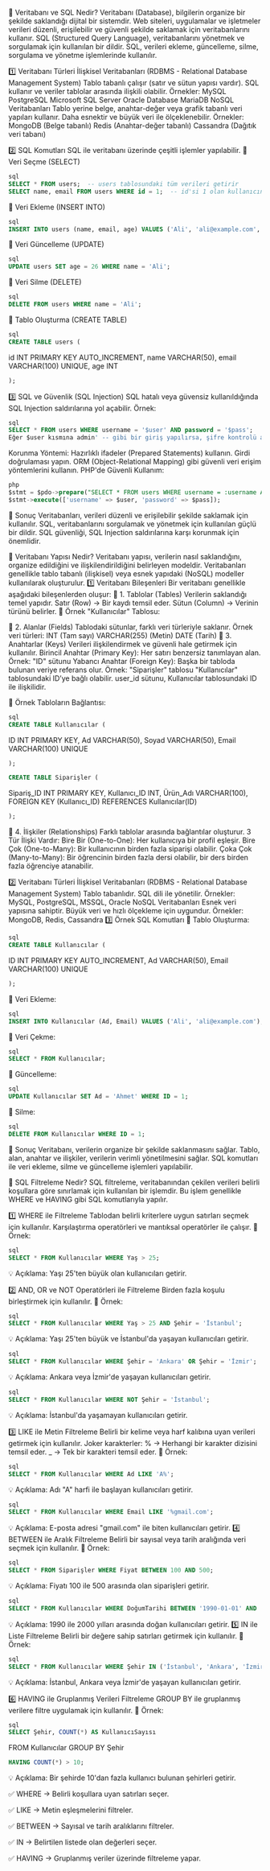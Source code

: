📌 Veritabanı ve SQL Nedir?
Veritabanı (Database), bilgilerin organize bir şekilde saklandığı dijital bir sistemdir. Web siteleri, uygulamalar ve işletmeler verileri düzenli, erişilebilir ve güvenli şekilde saklamak için veritabanlarını kullanır.
SQL (Structured Query Language), veritabanlarını yönetmek ve sorgulamak için kullanılan bir dildir. SQL, verileri ekleme, güncelleme, silme, sorgulama ve yönetme işlemlerinde kullanılır.

1️⃣ Veritabanı Türleri
İlişkisel Veritabanları (RDBMS - Relational Database Management System)
Tablo tabanlı çalışır (satır ve sütun yapısı vardır).
SQL kullanır ve veriler tablolar arasında ilişkili olabilir.
Örnekler:
MySQL
PostgreSQL
Microsoft SQL Server
Oracle Database
MariaDB
NoSQL Veritabanları
Tablo yerine belge, anahtar-değer veya grafik tabanlı veri yapıları kullanır.
Daha esnektir ve büyük veri ile ölçeklenebilir.
Örnekler:
MongoDB (Belge tabanlı)
Redis (Anahtar-değer tabanlı)
Cassandra (Dağıtık veri tabanı)

2️⃣ SQL Komutları
SQL ile veritabanı üzerinde çeşitli işlemler yapılabilir.
📌 Veri Seçme (SELECT)
```sql
sql
SELECT * FROM users;  -- users tablosundaki tüm verileri getirir
SELECT name, email FROM users WHERE id = 1;  -- id'si 1 olan kullanıcının adını ve e-postasını getirir
```
📌 Veri Ekleme (INSERT INTO)
```sql
sql
INSERT INTO users (name, email, age) VALUES ('Ali', 'ali@example.com', 25);
```
📌 Veri Güncelleme (UPDATE)
```sql
sql
UPDATE users SET age = 26 WHERE name = 'Ali';

```
📌 Veri Silme (DELETE)
```sql
sql
DELETE FROM users WHERE name = 'Ali';
```
📌 Tablo Oluşturma (CREATE TABLE)
```sql
sql
CREATE TABLE users (
```
id INT PRIMARY KEY AUTO_INCREMENT,
name VARCHAR(50),
email VARCHAR(100) UNIQUE,
age INT
```sql
);


```
3️⃣ SQL ve Güvenlik (SQL Injection)
SQL hatalı veya güvensiz kullanıldığında SQL Injection saldırılarına yol açabilir.
Örnek:
```sql
sql
SELECT * FROM users WHERE username = '$user' AND password = '$pass';
Eğer $user kısmına admin' -- gibi bir giriş yapılırsa, şifre kontrolü atlanabilir!
```
Korunma Yöntemi:
Hazırlıklı ifadeler (Prepared Statements) kullanın.
Girdi doğrulaması yapın.
ORM (Object-Relational Mapping) gibi güvenli veri erişim yöntemlerini kullanın.
PHP'de Güvenli Kullanım:
```sql
php
$stmt = $pdo->prepare("SELECT * FROM users WHERE username = :username AND password = :password");
$stmt->execute(['username' => $user, 'password' => $pass]);


```
📌 Sonuç
Veritabanları, verileri düzenli ve erişilebilir şekilde saklamak için kullanılır.
SQL, veritabanlarını sorgulamak ve yönetmek için kullanılan güçlü bir dildir.
SQL güvenliği, SQL Injection saldırılarına karşı korunmak için önemlidir.



📌 Veritabanı Yapısı Nedir?
Veritabanı yapısı, verilerin nasıl saklandığını, organize edildiğini ve ilişkilendirildiğini belirleyen modeldir. Veritabanları genellikle tablo tabanlı (ilişkisel) veya esnek yapıdaki (NoSQL) modeller kullanılarak oluşturulur.
1️⃣ Veritabanı Bileşenleri
Bir veritabanı genellikle aşağıdaki bileşenlerden oluşur:
📌 1. Tablolar (Tables)
Verilerin saklandığı temel yapıdır.
Satır (Row) → Bir kaydı temsil eder.
Sütun (Column) → Verinin türünü belirler.
📌 Örnek "Kullanıcılar" Tablosu:

📌 2. Alanlar (Fields)
Tablodaki sütunlar, farklı veri türleriyle saklanır.
Örnek veri türleri:
INT (Tam sayı)
VARCHAR(255) (Metin)
DATE (Tarih)
📌 3. Anahtarlar (Keys)
Verileri ilişkilendirmek ve güvenli hale getirmek için kullanılır.
Birincil Anahtar (Primary Key):
Her satırı benzersiz tanımlayan alan.
Örnek: "ID" sütunu
Yabancı Anahtar (Foreign Key):
Başka bir tabloda bulunan veriye referans olur.
Örnek:
"Siparişler" tablosu "Kullanıcılar" tablosundaki ID’ye bağlı olabilir.
user_id sütunu, Kullanıcılar tablosundaki ID ile ilişkilidir.

📌 Örnek Tabloların Bağlantısı:
```sql
sql
CREATE TABLE Kullanıcılar (
```
ID INT PRIMARY KEY,
Ad VARCHAR(50),
Soyad VARCHAR(50),
Email VARCHAR(100) UNIQUE
```sql
);

CREATE TABLE Siparişler (
```
Sipariş_ID INT PRIMARY KEY,
Kullanıcı_ID INT,
Ürün_Adı VARCHAR(100),
FOREIGN KEY (Kullanıcı_ID) REFERENCES Kullanıcılar(ID)
```sql
);

```
📌 4. İlişkiler (Relationships)
Farklı tablolar arasında bağlantılar oluşturur.
3 Tür İlişki Vardır:
Bire Bir (One-to-One): Her kullanıcıya bir profil eşleşir.
Bire Çok (One-to-Many): Bir kullanıcının birden fazla siparişi olabilir.
Çoka Çok (Many-to-Many): Bir öğrencinin birden fazla dersi olabilir, bir ders birden fazla öğrenciye atanabilir.

2️⃣ Veritabanı Türleri
İlişkisel Veritabanları (RDBMS - Relational Database Management System)
Tablo tabanlıdır.
SQL dili ile yönetilir.
Örnekler: MySQL, PostgreSQL, MSSQL, Oracle
NoSQL Veritabanları
Esnek veri yapısına sahiptir.
Büyük veri ve hızlı ölçekleme için uygundur.
Örnekler: MongoDB, Redis, Cassandra
3️⃣ Örnek SQL Komutları
📌 Tablo Oluşturma:
```sql
sql
CREATE TABLE Kullanıcılar (
```
ID INT PRIMARY KEY AUTO_INCREMENT,
Ad VARCHAR(50),
Email VARCHAR(100) UNIQUE
```sql
);
```
📌 Veri Ekleme:
```sql
sql
INSERT INTO Kullanıcılar (Ad, Email) VALUES ('Ali', 'ali@example.com');
```
📌 Veri Çekme:
```sql
sql
SELECT * FROM Kullanıcılar;
```
📌 Güncelleme:
```sql
sql
UPDATE Kullanıcılar SET Ad = 'Ahmet' WHERE ID = 1;
```
📌 Silme:
```sql
sql
DELETE FROM Kullanıcılar WHERE ID = 1;

```
📌 Sonuç
Veritabanı, verilerin organize bir şekilde saklanmasını sağlar.
Tablo, alan, anahtar ve ilişkiler, verilerin verimli yönetilmesini sağlar.
SQL komutları ile veri ekleme, silme ve güncelleme işlemleri yapılabilir.




📌 SQL Filtreleme Nedir?
SQL filtreleme, veritabanından çekilen verileri belirli koşullara göre sınırlamak için kullanılan bir işlemdir. Bu işlem genellikle WHERE ve HAVING gibi SQL komutlarıyla yapılır.

1️⃣ WHERE ile Filtreleme
Tablodan belirli kriterlere uygun satırları seçmek için kullanılır.
Karşılaştırma operatörleri ve mantıksal operatörler ile çalışır.
📌 Örnek:
```sql
sql
SELECT * FROM Kullanıcılar WHERE Yaş > 25;
```
💡 Açıklama: Yaşı 25'ten büyük olan kullanıcıları getirir.

2️⃣ AND, OR ve NOT Operatörleri ile Filtreleme
Birden fazla koşulu birleştirmek için kullanılır.
📌 Örnek:
```sql
sql
SELECT * FROM Kullanıcılar WHERE Yaş > 25 AND Şehir = 'İstanbul';
```
💡 Açıklama: Yaşı 25'ten büyük ve İstanbul'da yaşayan kullanıcıları getirir.
```sql
sql
SELECT * FROM Kullanıcılar WHERE Şehir = 'Ankara' OR Şehir = 'İzmir';
```
💡 Açıklama: Ankara veya İzmir'de yaşayan kullanıcıları getirir.
```sql
sql
SELECT * FROM Kullanıcılar WHERE NOT Şehir = 'İstanbul';
```
💡 Açıklama: İstanbul'da yaşamayan kullanıcıları getirir.



3️⃣ LIKE ile Metin Filtreleme
Belirli bir kelime veya harf kalıbına uyan verileri getirmek için kullanılır.
Joker karakterler:
% → Herhangi bir karakter dizisini temsil eder.
_ → Tek bir karakteri temsil eder.
📌 Örnek:
```sql
sql
SELECT * FROM Kullanıcılar WHERE Ad LIKE 'A%';
```
💡 Açıklama: Adı "A" harfi ile başlayan kullanıcıları getirir.
```sql
sql
SELECT * FROM Kullanıcılar WHERE Email LIKE '%gmail.com';
```
💡 Açıklama: E-posta adresi "gmail.com" ile biten kullanıcıları getirir.
4️⃣ BETWEEN ile Aralık Filtreleme
Belirli bir sayısal veya tarih aralığında veri seçmek için kullanılır.
📌 Örnek:
```sql
sql
SELECT * FROM Siparişler WHERE Fiyat BETWEEN 100 AND 500;
```
💡 Açıklama: Fiyatı 100 ile 500 arasında olan siparişleri getirir.
```sql
sql
SELECT * FROM Kullanıcılar WHERE DoğumTarihi BETWEEN '1990-01-01' AND '2000-12-31';
```
💡 Açıklama: 1990 ile 2000 yılları arasında doğan kullanıcıları getirir.
5️⃣ IN ile Liste Filtreleme
Belirli bir değere sahip satırları getirmek için kullanılır.
📌 Örnek:
```sql
sql
SELECT * FROM Kullanıcılar WHERE Şehir IN ('İstanbul', 'Ankara', 'İzmir');

```
💡 Açıklama: İstanbul, Ankara veya İzmir'de yaşayan kullanıcıları getirir.

6️⃣ HAVING ile Gruplanmış Verileri Filtreleme
GROUP BY ile gruplanmış verilere filtre uygulamak için kullanılır.
📌 Örnek:
```sql
sql
SELECT Şehir, COUNT(*) AS KullanıcıSayısı
```
FROM Kullanıcılar
GROUP BY Şehir
```sql
HAVING COUNT(*) > 10;

```
💡 Açıklama: Bir şehirde 10'dan fazla kullanıcı bulunan şehirleri getirir.


✅ WHERE → Belirli koşullara uyan satırları seçer.

✅ LIKE → Metin eşleşmelerini filtreler.

✅ BETWEEN → Sayısal ve tarih aralıklarını filtreler.

✅ IN → Belirtilen listede olan değerleri seçer.

✅ HAVING → Gruplanmış veriler üzerinde filtreleme yapar.


